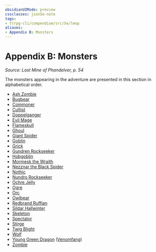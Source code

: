 ```yaml
---
obsidianUIMode: preview
cssclasses: json5e-note
tags:
- ttrpg-cli/compendium/src/5e/lmop
aliases:
- Appendix B: Monsters
---
```

# Appendix B: Monsters
*Source: Lost Mine of Phandelver, p. 54* 

The monsters appearing in the adventure are presented in this section in alphabetical order.

- [Ash Zombie](/3-Mechanics/CLI/Compendium/bestiary/undead/ash-zombie-lmop.md)  
- [Bugbear](/3-Mechanics/CLI/Compendium/bestiary/humanoid/bugbear.md)  
- [Commoner](/3-Mechanics/CLI/Compendium/bestiary/humanoid/commoner.md)  
- [Cultist](/3-Mechanics/CLI/Compendium/bestiary/humanoid/cultist.md)  
- [Doppelganger](/3-Mechanics/CLI/Compendium/bestiary/monstrosity/doppelganger.md)  
- [Evil Mage](/3-Mechanics/CLI/Compendium/bestiary/humanoid/evil-mage-lmop.md)  
- [Flameskull](/3-Mechanics/CLI/Compendium/bestiary/undead/flameskull.md)  
- [Ghoul](/3-Mechanics/CLI/Compendium/bestiary/undead/ghoul.md)  
- [Giant Spider](/3-Mechanics/CLI/Compendium/bestiary/beast/giant-spider.md)  
- [Goblin](/3-Mechanics/CLI/Compendium/bestiary/humanoid/goblin.md)  
- [Grick](/3-Mechanics/CLI/Compendium/bestiary/monstrosity/grick.md)  
- [Gundren Rockseeker](/3-Mechanics/CLI/Compendium/bestiary/npc/gundren-rockseeker-lmop.md)  
- [Hobgoblin](/3-Mechanics/CLI/Compendium/bestiary/humanoid/hobgoblin.md)  
- [Mormesk the Wraith](/3-Mechanics/CLI/Compendium/bestiary/npc/mormesk-the-wraith-lmop.md)  
- [Nezznar the Black Spider](/3-Mechanics/CLI/Compendium/bestiary/npc/nezznar-the-black-spider-lmop.md)  
- [Nothic](/3-Mechanics/CLI/Compendium/bestiary/aberration/nothic.md)  
- [Nundro Rockseeker](/3-Mechanics/CLI/Compendium/bestiary/npc/nundro-rockseeker-lmop.md)  
- [Ochre Jelly](/3-Mechanics/CLI/Compendium/bestiary/ooze/ochre-jelly.md)  
- [Ogre](/3-Mechanics/CLI/Compendium/bestiary/giant/ogre.md)  
- [Orc](/3-Mechanics/CLI/Compendium/bestiary/humanoid/orc.md)  
- [Owlbear](/3-Mechanics/CLI/Compendium/bestiary/monstrosity/owlbear.md)  
- [Redbrand Ruffian](/3-Mechanics/CLI/Compendium/bestiary/humanoid/redbrand-ruffian-lmop.md)  
- [Sildar Hallwinter](/3-Mechanics/CLI/Compendium/bestiary/npc/sildar-hallwinter-lmop.md)  
- [Skeleton](/3-Mechanics/CLI/Compendium/bestiary/undead/skeleton.md)  
- [Spectator](/3-Mechanics/CLI/Compendium/bestiary/aberration/spectator.md)  
- [Stirge](/3-Mechanics/CLI/Compendium/bestiary/beast/stirge.md)  
- [Twig Blight](/3-Mechanics/CLI/Compendium/bestiary/plant/twig-blight.md)  
- [Wolf](/3-Mechanics/CLI/Compendium/bestiary/beast/wolf.md)  
- [Young Green Dragon](/3-Mechanics/CLI/Compendium/bestiary/dragon/young-green-dragon.md) ([Venomfang](/3-Mechanics/CLI/Compendium/bestiary/npc/venomfang-lmop.md))  
- [Zombie](/3-Mechanics/CLI/Compendium/bestiary/undead/zombie.md)